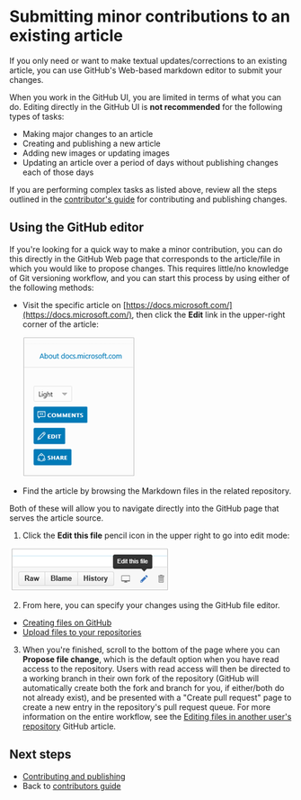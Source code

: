 # Submitting minor contributions to an existing article

If you only need or want to make textual updates/corrections to an existing article, you can use GitHub's Web-based markdown editor to submit your changes. 

When you work in the GitHub UI, you are limited in terms of what you can do. Editing directly in the GitHub UI is **not recommended** for the following types of tasks:

 - Making major changes to an article
 - Creating and publishing a new article
 - Adding new images or updating images
 - Updating an article over a period of days without publishing changes each of those days

If you are performing complex tasks as listed above, review all the steps outlined in the [contributor's guide](./readme.md) for contributing and publishing changes.

## Using the GitHub editor

If you're looking for a quick way to make a minor contribution, you can do this directly in the GitHub Web page that corresponds to the article/file in which you would like to propose changes. This requires little/no knowledge of Git versioning workflow, and you can start this process by using either of the following methods:

- Visit the specific article on [https://docs.microsoft.com/](https://docs.microsoft.com/),  then click the **Edit** link in the upper-right corner of the article:
 
    ![GitHub profile example](./media/tools-and-setup/contributetogit.png) 

- Find the article by browsing the Markdown files in the related repository.  
 
Both of these will allow you to navigate directly into the GitHub page that serves the article source. 

1. Click the **Edit this file** pencil icon in the upper right to go into edit mode:

![GitHub profile example](./media/tools-and-setup/editicon.png) 

2. From here, you can specify your changes using the GitHub file editor.
- [Creating files on GitHub](https://github.com/blog/1327-creating-files-on-github)
- [Upload files to your repositories](https://github.com/blog/2105-upload-files-to-your-repositories)

3. When you're finished, scroll to the bottom of the page where you can **Propose file change**, which is the default option when you have read access to the repository. Users with read access will then be directed to a working branch in their own fork of the repository (GitHub will automatically create both the fork and branch for you, if either/both do not already exist), and be presented with a "Create pull request" page to create a new entry in the repository's pull request queue. For more information on the entire workflow, see the [Editing files in another user's repository](https://help.github.com/articles/editing-files-in-another-user-s-repository/) GitHub article.

## Next steps
- [Contributing and publishing](contributing-and-publishing.md)
- Back to [contributors guide](./readme.md)